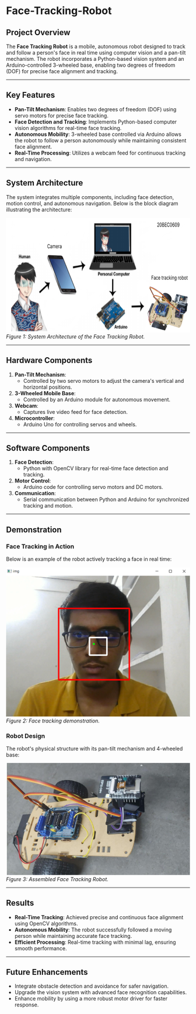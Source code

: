 # Face-Tracking-Robot

## Project Overview  

The **Face Tracking Robot** is a mobile, autonomous robot designed to track and follow a person's face in real time using computer vision and a pan-tilt mechanism. The robot incorporates a Python-based vision system and an Arduino-controlled 3-wheeled base, enabling two degrees of freedom (DOF) for precise face alignment and tracking.

---

## Key Features  

- **Pan-Tilt Mechanism**: Enables two degrees of freedom (DOF) using servo motors for precise face tracking.  
- **Face Detection and Tracking**: Implements Python-based computer vision algorithms for real-time face tracking.  
- **Autonomous Mobility**: 3-wheeled base controlled via Arduino allows the robot to follow a person autonomously while maintaining consistent face alignment.  
- **Real-Time Processing**: Utilizes a webcam feed for continuous tracking and navigation.  

---

## System Architecture  

The system integrates multiple components, including face detection, motion control, and autonomous navigation. Below is the block diagram illustrating the architecture:

![Block Diagram](https://github.com/Chetansai11/Face-Tracking-Robot/blob/main/block_diagram.png)  
*Figure 1: System Architecture of the Face Tracking Robot.*  

---

## Hardware Components  

1. **Pan-Tilt Mechanism**:  
   - Controlled by two servo motors to adjust the camera's vertical and horizontal positions.  
2. **3-Wheeled Mobile Base**:  
   - Controlled by an Arduino module for autonomous movement.  
3. **Webcam**:  
   - Captures live video feed for face detection.  
4. **Microcontroller**:  
   - Arduino Uno for controlling servos and wheels.  

---

## Software Components  

1. **Face Detection**:  
   - Python with OpenCV library for real-time face detection and tracking.  
2. **Motor Control**:  
   - Arduino code for controlling servo motors and DC motors.  
3. **Communication**:  
   - Serial communication between Python and Arduino for synchronized tracking and motion.  

---

## Demonstration  

### Face Tracking in Action  
Below is an example of the robot actively tracking a face in real time:  

![Face Tracking](https://github.com/Chetansai11/Face-Tracking-Robot/blob/main/tracking.png)  
*Figure 2: Face tracking demonstration.*  

### Robot Design  
The robot's physical structure with its pan-tilt mechanism and 4-wheeled base:  

![Robot Design](https://github.com/Chetansai11/Face-Tracking-Robot/blob/main/robot.png)
*Figure 3: Assembled Face Tracking Robot.*  

---

## Results  

- **Real-Time Tracking**: Achieved precise and continuous face alignment using OpenCV algorithms.  
- **Autonomous Mobility**: The robot successfully followed a moving person while maintaining accurate face tracking.  
- **Efficient Processing**: Real-time tracking with minimal lag, ensuring smooth performance.  

---

## Future Enhancements  

- Integrate obstacle detection and avoidance for safer navigation.  
- Upgrade the vision system with advanced face recognition capabilities.  
- Enhance mobility by using a more robust motor driver for faster response.  
